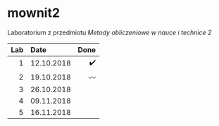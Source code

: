 # mownit2
Laboratorium z przedmiotu _Metody obliczeniowe w nauce i technice 2_

| Lab| Date         | Done |
|---:|:-------------| ----:|
| 1  | 12.10.2018   | :heavy_check_mark: |
| 2  | 19.10.2018   | :wavy_dash:   |
| 3  | 26.10.2018   |  |
| 4  | 09.11.2018   |  |
| 5  | 16.11.2018   |  |


